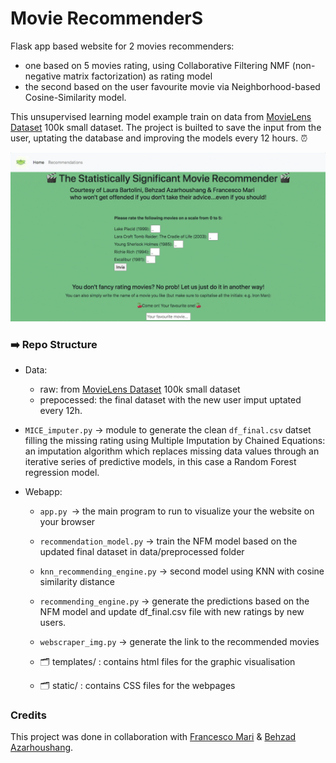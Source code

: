 # Movie RecommenderS
Flask app based website for 2 movies recommenders: 
- one based on 5 movies rating, using Collaborative Filtering NMF (non-negative matrix factorization) as rating model 
- the second based on the user favourite movie via Neighborhood-based Cosine-Similarity model.

This unsupervised learning model example train on data from [MovieLens Dataset](https://grouplens.org/datasets/movielens/) 100k small dataset. The project is builted to save the input from the user, uptating the database and improving the models every 12 hours. ⏰

![MovRec](MovRec.gif)



###  ➡️  Repo Structure
* Data: 
    * raw: from [MovieLens Dataset](https://grouplens.org/datasets/movielens/) 100k small dataset
    * prepocessed: the final dataset with the new user imput uptated every 12h. 

* `MICE_imputer.py` -> module to generate the clean `df_final.csv` datset filling the missing rating using Multiple Imputation by Chained Equations: an imputation algorithm which replaces missing data values through an iterative series of predictive models, in this case a Random Forest regression model.

* Webapp:
    * `app.py `-> the main program to run to visualize your the website on your browser
    * `recommendation_model.py` -> train the NFM model based on the updated final dataset in data/preprocessed folder
    * `knn_recommending_engine.py` -> second model using KNN with cosine similarity distance
    * `recommending_engine.py` -> generate the predictions based on the NFM model and update df_final.csv file with new ratings by new users.
   
    * `webscraper_img.py` -> generate the link to the recommended movies

    * 🗂 templates/ : contains html files for the graphic visualisation
    * 🗂 static/ : contains CSS files for the webpages

### Credits

This project was done in collaboration with [Francesco Mari](https://github.com/fra-mari) & [Behzad Azarhoushang](https://github.com/behzad1195).
